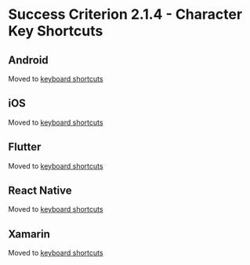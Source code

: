 # Success Criterion 2.1.4 - Character Key Shortcuts

## Android

Moved to [keyboard shortcuts](../keyboard-shortcuts.md)

## iOS

Moved to [keyboard shortcuts](../keyboard-shortcuts.md)

## Flutter

Moved to [keyboard shortcuts](../keyboard-shortcuts.md)

## React Native

Moved to [keyboard shortcuts](../keyboard-shortcuts.md)

## Xamarin

Moved to [keyboard shortcuts](../keyboard-shortcuts.md)

